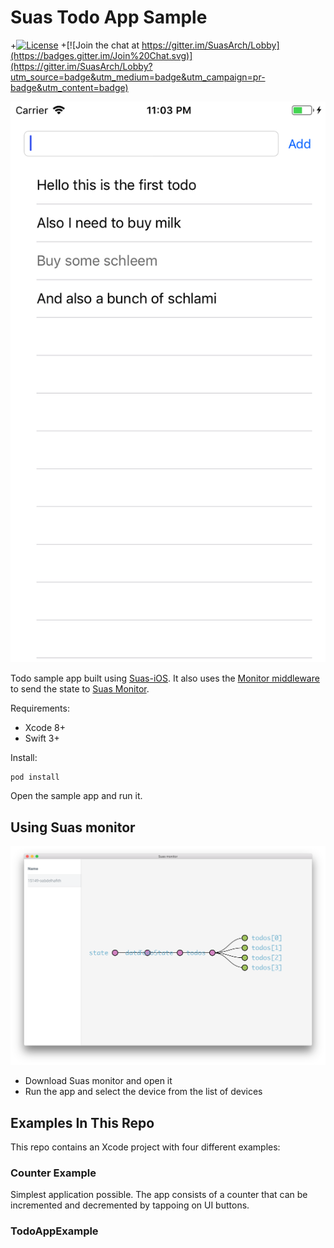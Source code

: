 # Suas Todo App Sample

+[![License](https://img.shields.io/badge/License-Apache%202.0-blue.svg)](https://raw.githubusercontent.com/zendesk/Suas-iOS-Monitor-Middleware/master/LICENSE?token=AIff-kDKSQmf_ew8AM44Iwd4Blzo82kGks5ZlwTVwA%3D%3D)
 +[![Join the chat at https://gitter.im/SuasArch/Lobby](https://badges.gitter.im/Join%20Chat.svg)](https://gitter.im/SuasArch/Lobby?utm_source=badge&utm_medium=badge&utm_campaign=pr-badge&utm_content=badge)

![](misc/screenshot.png)

Todo sample app built using [Suas-iOS](https://github.com/zendesk/Suas-iOS). It also uses the [Monitor middleware](https://github.com/zendesk/Suas-Monitor-Middleware) to send the state to [Suas Monitor](https://travis-ci.com/zendesk/Suas-Monitor).

Requirements:
- Xcode 8+
- Swift 3+

Install:

```
pod install
```

Open the sample app and run it.

## Using Suas monitor
![](misc/monitor.png)

- Download Suas monitor and open it
- Run the app and select the device from the list of devices

## Examples In This Repo

This repo contains an Xcode project with four different examples:

### Counter Example
Simplest application possible. The app consists of a counter that can be incremented and decremented by tappoing on UI buttons.

### TodoAppExample
